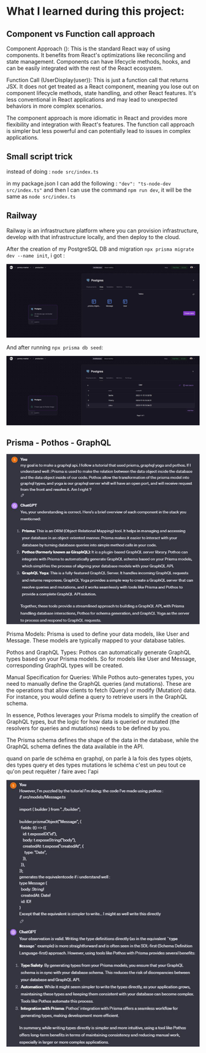 # What I learned during this project:

## Component vs Function call approach

Component Approach (<UserDisplay user={user} key={i}/>): This is the standard React way of using components. It benefits from React's optimizations like reconciling and state management. Components can have lifecycle methods, hooks, and can be easily integrated with the rest of the React ecosystem.

Function Call (UserDisplay(user)): This is just a function call that returns JSX. It does not get treated as a React component, meaning you lose out on component lifecycle methods, state handling, and other React features. It's less conventional in React applications and may lead to unexpected behaviors in more complex scenarios.

The component approach is more idiomatic in React and provides more flexibility and integration with React's features. The function call approach is simpler but less powerful and can potentially lead to issues in complex applications.


## Small script trick

instead of doing : `node src/index.ts`

in my package.json I can add the following : `"dev": "ts-node-dev src/index.ts"`
and then I can use the command `npm run dev`, it will be the same as `node src/index.ts`

## Railway

Railway is an infrastructure platform where you can provision infrastructure, develop with that infrastructure locally, and then deploy to the cloud.

After the creation of my PostgreSQL DB and migration `npx prisma migrate dev --name init`, i got :

<img src="1.JPG"/>

And after running `npx prisma db seed`:

<img src="2.JPG"/>


## Prisma - Pothos - GraphQL

<img src="3.JPG"/>


Prisma Models: Prisma is used to define your data models, like User and Message. These models are typically mapped to your database tables.

Pothos and GraphQL Types: Pothos can automatically generate GraphQL types based on your Prisma models. So for models like User and Message, corresponding GraphQL types will be created.

Manual Specification for Queries: While Pothos auto-generates types, you need to manually define the GraphQL queries (and mutations). These are the operations that allow clients to fetch (Query) or modify (Mutation) data. For instance, you would define a query to retrieve users in the GraphQL schema.

In essence, Pothos leverages your Prisma models to simplify the creation of GraphQL types, but the logic for how data is queried or mutated (the resolvers for queries and mutations) needs to be defined by you.


The Prisma schema defines the shape of the data in the database, while the GraphQL schema defines the data available in the API.

quand on parle de schéma en graphql, on parle à la fois des types objets, des types query et des types mutations
le schéma c'est un peu tout ce qu'on peut requêter / faire avec l'api

<img src="4.JPG"/>
